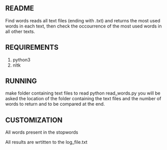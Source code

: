 ## README

Find words reads all text files (ending with .txt) and returns the most used words in each text, 
then check the occourrence of the most used words in all other texts. 

## REQUIREMENTS
1. python3
2. nltk 

## RUNNING
make folder containing text files to read
python read_words.py
you will be asked the location of the folder containing the text files 
and the number of words to return and to be compared at the end.

## CUSTOMIZATION

All words present in the stopwords 

All results are wrtitten to the log_file.txt

